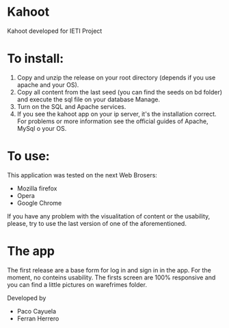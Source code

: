 # Kahoot
Kahoot developed for IETI Project


# To install:
1. Copy and unzip the release on your root directory (depends if you use apache and your OS).
2. Copy all content from the last seed (you can find the seeds on bd folder) and execute the sql file on your database Manage.
3. Turn on the SQL and Apache services.
4. If you see the kahoot app on your ip server, it's the installation correct. For problems or more information see the official guides of Apache, MySql o your OS.

# To use:
This application was tested on the next Web Brosers:
- Mozilla firefox
- Opera
- Google Chrome

If you have any problem with the visualitation of content or the usability, please, try to use the last version of one of the aforementioned.

# The app
The first release are a base form for log in and sign in in the app. For the moment, no conteins usability.
The firsts screen are 100% responsive and you can find a little pictures on warefrimes folder.


Developed by 
- Paco Cayuela 
- Ferran Herrero
